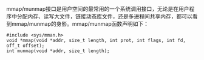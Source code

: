 mmap/munmap接口是用户空间的最常用的一个系统调用接口，无论是在用户程序中分配内存、读写大文件，链接动态库文件，还是多进程间共享内存，都可以看到mmap/munmap的身影。mmap/munmap函数声明如下：

```
#include <sys/mman.h>
void *mmap(void *addr, size_t length, int prot, int flags, int fd, off_t offset);
int munmap(void *addr, size_t length);
```

